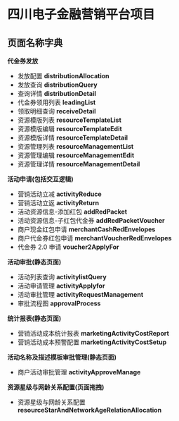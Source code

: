 # 四川电子金融营销平台项目

## 页面名称字典

**代金券发放**

- 发放配置 **distributionAllocation**
- 发放查询 **distributionQuery**
- 查询详情 **distributionDetail**
- 代金券领用列表 **leadingList**
- 领取明细查询 **receiveDetail**
- 资源模版列表 **resourceTemplateList**
- 资源模版编辑 **resourceTemplateEdit**
- 资源模版详情 **resourceTemplateDetail**
- 资源管理列表 **resourceManagementList**
- 资源管理编辑 **resourceManagementEdit**
- 资源管理详情 **resourceManagementDetail**

**活动申请(包括交互逻辑)**

- 营销活动立减 **activityReduce**
- 营销活动立返 **activityReturn**
- 活动资源信息-添加红包 **addRedPacket**
- 活动资源信息-子红包代金券 **addRedPacketVoucher**
- 商户现金红包申请 **merchantCashRedEnvelopes**
- 商户代金券红包申请 **merchantVoucherRedEnvelopes**
- 代金券 2.0 申请 **voucher2ApplyFor**

**活动审批(静态页面)**

- 活动列表查询 **activitylistQuery**
- 活动申请管理 **activityApplyfor**
- 活动审批管理 **activityRequestManagement**
- 审批流程图 **approvalProcess**

**统计报表(静态页面)**

- 营销活动成本统计报表 **marketingActivityCostReport**
- 营销活动成本预警配置 **marketingActivityCostSetup**

**活动名称及描述模板审批管理(静态页面)**

- 商户活动审批管理 **activityApproveManage**

**资源星级与网龄关系配置(页面拖拽)**

- 资源星级与网龄关系配置 **resourceStarAndNetworkAgeRelationAllocation**
